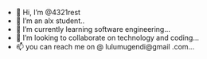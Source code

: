 - 👋 Hi, I’m @4321rest
- 👀 I’m an alx student..
- 🌱 I’m currently learning software engineering...
- 💞️ I’m looking to collaborate on technology and coding...
- 📫 you can reach me on @ lulumugendi@gmail .com...

<!---
4321rest/4321rest is a ✨ special ✨ repository because its `README.md` (this file) appears on your GitHub profile.
You can click the Preview link to take a look at your changes.
--->
